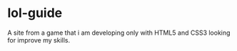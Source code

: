 # lol-guide
A site from a game that i am developing only with HTML5 and CSS3 looking for improve my skills.
